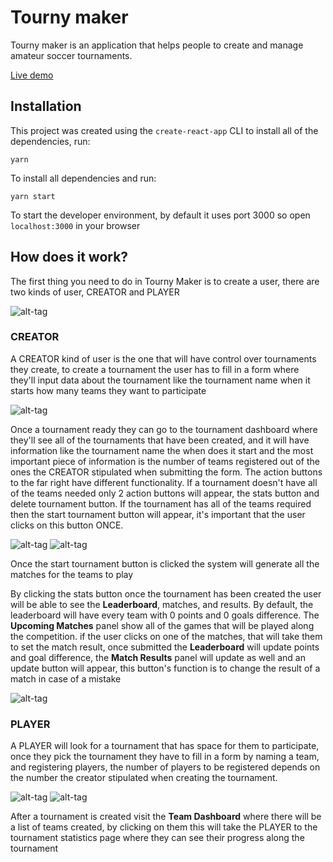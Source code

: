 # Tourny maker

Tourny maker is an application that helps people to create and manage amateur soccer tournaments.

[Live demo](https://tournmy-maker.herokuapp.com)

## Installation

This project was created using the `create-react-app` CLI to install all of the dependencies, run:

```yarn```

To install all dependencies and run:

```yarn start```

To start the developer environment, by default it uses port 3000 so open `localhost:3000` in your browser

## How does it work?

The first thing you need to do in Tourny Maker is to create a user, there are two kinds of user, CREATOR and PLAYER

![alt-tag](https://user-images.githubusercontent.com/12722575/29984461-dbbeca6a-8f17-11e7-979c-fddf54a573be.png)

### CREATOR

A CREATOR kind of user is the one that will have control over tournaments they create, to create a tournament the user has to fill in a form where they'll input data about the tournament like the tournament name when it starts how many teams they want to participate

![alt-tag](https://user-images.githubusercontent.com/12722575/29984469-e6be89c8-8f17-11e7-9e72-51b2c17a53db.png)

Once a tournament ready they can go to the tournament dashboard where they'll see all of the tournaments that have been created, and it will have information like the tournament name the when does it start and the most important piece of information is the number of teams registered out of the ones the CREATOR stipulated when submitting the form. The action buttons to the far right have different functionality. If a tournament doesn't have all of the teams needed only 2 action buttons will appear, the stats button and delete tournament button. If the tournament has all of the teams required then the start tournament button will appear, it's important that the user clicks on this button ONCE.

![alt-tag](https://user-images.githubusercontent.com/12722575/29984483-f4e0d66e-8f17-11e7-91f9-c1eeedb32a99.png)
![alt-tag](https://user-images.githubusercontent.com/12722575/29984485-f7b8edf4-8f17-11e7-96f9-aacbaf292d96.png)

Once the start tournament button is clicked the system will generate all the matches for the teams to play

By clicking the stats button once the tournament has been created the user will be able to see the **Leaderboard**, matches, and results. By default, the leaderboard will have every team with 0 points and 0 goals difference. The **Upcoming Matches** panel show all of the games that will be played along the competition. if the user clicks on one of the matches, that will take them to set the match result, once submitted the **Leaderboard** will update points and goal difference, the **Match Results** panel will update as well and an update button will appear, this button's function is to change the result of a match in case of a mistake

![alt-tag](https://user-images.githubusercontent.com/12722575/29984496-fe90262e-8f17-11e7-9587-b1e717feeaea.png)

### PLAYER

A PLAYER will look for a tournament that has space for them to participate, once they pick the tournament they have to fill in a form by naming a team, and registering players, the number of players to be registered depends on the number the creator stipulated when creating the tournament.

![alt-tag](https://user-images.githubusercontent.com/12722575/29984508-073b544c-8f18-11e7-94a9-57201dada867.png)
![alt-tag](https://user-images.githubusercontent.com/12722575/29984512-0ab331ee-8f18-11e7-8889-22953b2c038d.png)

After a tournament is created visit the **Team Dashboard** where there will be a list of teams created, by clicking on them this will take the PLAYER to the tournament statistics page where they can see their progress along the tournament
